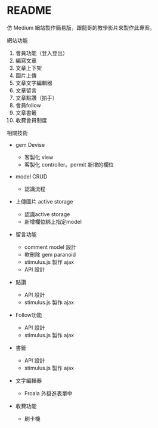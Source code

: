 # README
仿 Medium 網站製作簡易版，跟龍哥的教學影片來製作此專案。

網站功能
1. 會員功能（登入登出）
2. 編寫文章
3. 文章上下架
4. 圖片上傳
5. 文章文字編輯器
6. 文章留言
7. 文章點讚（拍手）
8. 會員follow
9. 文章書籤
10. 收費會員制度

相關技術
* gem Devise 
  - 客製化 view
  - 客製化 controller。permit 新增的欄位
 
* model CRUD 
  -  認識流程

* 上傳圖片 active storage
  - 認識active storage
  - 新增欄位綁上指定model

* 留言功能
  - comment model 設計
  - 軟刪除 gem paranoid
  - stimulus.js 製作 ajax
  - API 設計

* 點讚
  - API 設計
  - stimulus.js 製作 ajax

* Follow功能
  - API 設計
  - stimulus.js 製作 ajax

* 書籤
  - API 設計
  - stimulus.js 製作 ajax

* 文字編輯器
  - Froala 外掛進表單中
  
* 收費功能
  - 刷卡機
